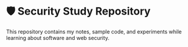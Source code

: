 # 🛡️ Security Study Repository
This repository contains my notes, sample code, and experiments while learning about software and web security.
